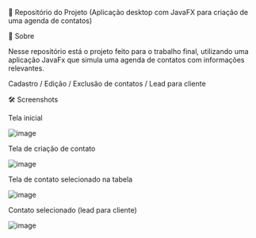 📂 Repositório do Projeto (Aplicação desktop com JavaFX para criação de uma agenda de contatos)

📌 Sobre

Nesse repositório está o projeto feito para o trabalho final, utilizando uma aplicação JavaFx que simula uma agenda de contatos com informações relevantes.

Cadastro / Edição / Exclusão de contatos / Lead para cliente

🛠️ Screenshots

Tela inicial

![image](https://user-images.githubusercontent.com/95286216/213950159-99831096-1ce3-4d07-8cfa-324a8b7f41e9.png)

Tela de criação de contato

![image](https://user-images.githubusercontent.com/95286216/213950202-9e9f3de6-49f5-4716-9f4d-9ed3f7cd8273.png)

Tela de contato selecionado na tabela

![image](https://user-images.githubusercontent.com/95286216/213950230-665ce635-4661-4491-9e98-20ce57db3501.png)

Contato selecionado (lead para cliente)

![image](https://user-images.githubusercontent.com/95286216/213950337-50cc7862-668a-41e3-af36-4ce72e65b573.png)










